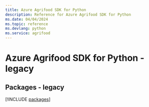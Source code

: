 ```yaml
---
title: Azure Agrifood SDK for Python
description: Reference for Azure Agrifood SDK for Python
ms.date: 04/04/2024
ms.topic: reference
ms.devlang: python
ms.service: agrifood
---
```

# Azure Agrifood SDK for Python - legacy
## Packages - legacy
[!INCLUDE [packages](agrifood-index.md)]
